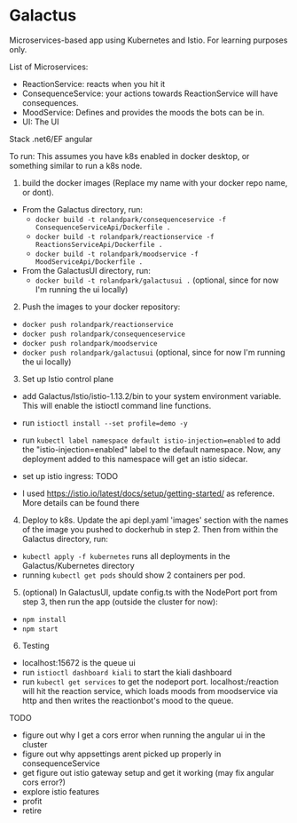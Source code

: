 # Galactus
Microservices-based app using Kubernetes and Istio. For learning purposes only.

List of Microservices:
- ReactionService: reacts when you hit it
- ConsequenceService: your actions towards ReactionService will have consequences.
- MoodService: Defines and provides the moods the bots can be in. 
- UI: The UI

Stack
.net6/EF
angular

To run:
This assumes you have k8s enabled in docker desktop, or something similar to run a k8s node.

1. build the docker images (Replace my name with your docker repo name, or dont).
- From the Galactus directory, run: 
  - `docker build -t rolandpark/consequenceservice -f ConsequenceServiceApi/Dockerfile .` 
  - `docker build -t rolandpark/reactionservice -f ReactionsServiceApi/Dockerfile .`
  - `docker build -t rolandpark/moodservice -f MoodServiceApi/Dockerfile .`
- From the GalactusUI directory, run:
  - `docker build -t rolandpark/galactusui .` (optional, since for now I'm running the ui locally)

2. Push the images to your docker repository:
- `docker push rolandpark/reactionservice`
- `docker push rolandpark/consequenceservice`
- `docker push rolandpark/moodservice`
- `docker push rolandpark/galactusui` (optional, since for now I'm running the ui locally)

3. Set up Istio control plane
- add Galactus/Istio/istio-1.13.2/bin to your system environment variable. This will enable the istioctl command line functions.
- run `istioctl install --set profile=demo -y`
- run `kubectl label namespace default istio-injection=enabled` to add the "istio-injection=enabled" label to the default namespace. Now, any deployment added to this namespace will get an istio sidecar.

- set up istio ingress: TODO

- I used https://istio.io/latest/docs/setup/getting-started/ as reference. More details can be found there


4. Deploy to k8s. Update the api depl.yaml 'images' section with the names of the image you pushed to dockerhub in step 2. Then from within the Galactus directory, run: 
- `kubectl apply -f kubernetes` runs all deployments in the Galactus/Kubernetes directory
- running `kubectl get pods` should show 2 containers per pod.

5. (optional) In GalactusUI, update config.ts  with the NodePort port from step 3, then run the app (outside the cluster for now):
- `npm install`
- `npm start`

6. Testing
- localhost:15672 is the queue ui
- run `istioctl dashboard kiali` to start the kiali dashboard
- run `kubectl get services` to get the nodeport port. localhost:<port>/reaction will hit the reaction service, which loads moods from moodservice via http and then writes the reactionbot's mood to the queue.

TODO
- figure out why I get a cors error when running the angular ui in the cluster
- figure out why appsettings arent picked up properly in consequenceService
- get figure out istio gateway setup and get it working (may fix angular cors error?)
- explore istio features
- profit
- retire
